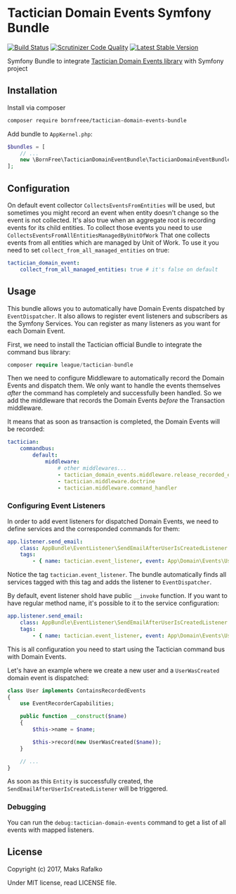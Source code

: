 Tactician Domain Events Symfony Bundle
======================================

[![Build Status](https://travis-ci.org/borNfreee/tactician-domain-events-bundle.svg?branch=master)](https://travis-ci.org/borNfreee/tactician-domain-events-bundle)
[![Scrutinizer Code Quality](https://scrutinizer-ci.com/g/borNfreee/tactician-domain-events-bundle/badges/quality-score.png?b=master)](https://scrutinizer-ci.com/g/borNfreee/tactician-domain-events-bundle/?branch=master)
[![Latest Stable Version](https://poser.pugx.org/bornfreee/tactician-domain-events-bundle/v/stable)](https://packagist.org/packages/bornfreee/tactician-domain-events-bundle)

Symfony Bundle to integrate [Tactician Domain Events library](https://bornfreee.github.io/tactician-domain-events/) with Symfony project

Installation
------------

Install via composer

```bash
composer require bornfreee/tactician-domain-events-bundle
```

Add bundle to `AppKernel.php`:

```php
$bundles = [
    // ...
    new \BornFree\TacticianDomainEventBundle\TacticianDomainEventBundle(),
];
```

Configuration
-----

On default event collector `CollectsEventsFromEntities` will be used, but sometimes you might record an event when entity doesn't change so the event is not collected.
It's also true when an aggregate root is recording events for its child entities. To collect those events you need to use `CollectsEventsFromAllEntitiesManagedByUnitOfWork`
That one collects events from all entities which are managed by Unit of Work. To use it you need to set `collect_from_all_managed_entities` on true:

```yaml
tactician_domain_event:
    collect_from_all_managed_entities: true # it's false on default
```

Usage
-----

This bundle allows you to automatically have Domain Events dispatched by `EventDispatcher`. It also allows to register event listeners and subscribers as the Symfony Services.
You can register as many listeners as you want for each Domain Event.

First, we need to install the Tactician official Bundle to integrate the command bus library:

```php
composer require league/tactician-bundle
```

Then we need to configure Middleware to automatically record the Domain Events and dispatch them.
We only want to handle the events themselves *after* the command has completely and successfully been handled. So we add the middleware that records the Domain Events *before* the Transaction middleware.

It means that as soon as transaction is completed, the Domain Events will be recorded:

```yaml
tactician:
    commandbus:
        default:
            middleware:
                # other middlewares...
                - tactician_domain_events.middleware.release_recorded_events # make sure to add it before `tactician.middleware.doctrine` 
                - tactician.middleware.doctrine
                - tactician.middleware.command_handler
```

### Configuring Event Listeners

In order to add event listeners for dispatched Domain Events, we need to define services and the corresponded commands for them:

```yaml
app.listener.send_email:
    class: AppBundle\EventListener\SendEmailAfterUserIsCreatedListener
    tags:
        - { name: tactician.event_listener, event: App\Domain\Events\UserWasCreated }
```

Notice the tag `tactician.event_listener`. The bundle automatically finds all services tagged with this tag and adds the listener to `EventDispatcher`.

By default, event listener shold have public `__invoke` function. If you want to have regular method name, it's possible to it to the service configuration:

```yaml
app.listener.send_email:
    class: AppBundle\EventListener\SendEmailAfterUserIsCreatedListener
    tags:
        - { name: tactician.event_listener, event: App\Domain\Events\UserWasCreated, method: send }
```

This is all configuration you need to start using the Tactician command bus with Domain Events.

Let's have an example where we create a new user and a `UserWasCreated` domain event is dispatched:

```php
class User implements ContainsRecordedEvents
{
    use EventRecorderCapabilities;

    public function __construct($name)
    {
        $this->name = $name;

        $this->record(new UserWasCreated($name));
    }

    // ...
}
```

As soon as this `Entity` is successfully created, the `SendEmailAfterUserIsCreatedListener` will be triggered.

### Debugging

You can run the `debug:tactician-domain-events` command to get a list of all events with mapped listeners.

License
-------

Copyright (c) 2017, Maks Rafalko

Under MIT license, read LICENSE file.
